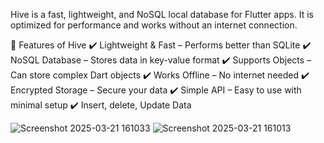 Hive is a fast, lightweight, and NoSQL local database for Flutter apps. It is optimized for performance and works without an internet connection.

🚀 Features of Hive
✔️ Lightweight & Fast – Performs better than SQLite
✔️ NoSQL Database – Stores data in key-value format
✔️ Supports Objects – Can store complex Dart objects
✔️ Works Offline – No internet needed
✔️ Encrypted Storage – Secure your data
✔️ Simple API – Easy to use with minimal setup
✔️ Insert, delete, Update Data

![Screenshot 2025-03-21 161033](https://github.com/user-attachments/assets/19150cd5-8b5d-4024-8e36-20ee11cd2c1f)
![Screenshot 2025-03-21 161013](https://github.com/user-attachments/assets/f819730d-b39a-4f6c-b62c-3edd557e4589)

